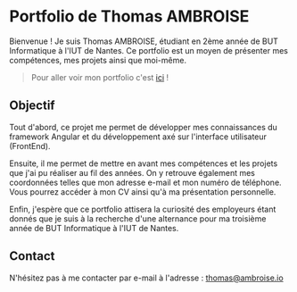# Portfolio de Thomas AMBROISE

Bienvenue ! Je suis Thomas AMBROISE, étudiant en 2ème année de BUT Informatique à l'IUT de Nantes. Ce portfolio est un moyen de présenter mes compétences, mes projets ainsi que moi-même.

>Pour aller voir mon portfolio c'est [ici](https://thomas-ambroise.fr) !

## Objectif

Tout d'abord, ce projet me permet de développer mes connaissances du framework Angular et du développement axé sur l'interface utilisateur (FrontEnd).

Ensuite, il me permet de mettre en avant mes compétences et les projets que j'ai pu réaliser au fil des années. On y retrouve également mes coordonnées telles que mon adresse e-mail et mon numéro de téléphone. Vous pourrez accéder à mon CV ainsi qu'à ma présentation personnelle.

Enfin, j'espère que ce portfolio attisera la curiosité des employeurs étant donnés que je suis à la recherche d'une alternance pour ma troisième année de BUT Informatique à l'IUT de Nantes.

## Contact

N'hésitez pas à me contacter par e-mail à l'adresse : thomas@ambroise.io